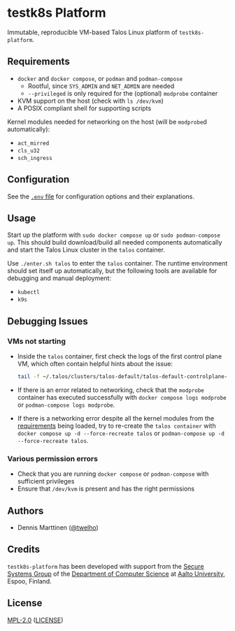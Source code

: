 # testk8s Platform

Immutable, reproducible VM-based Talos Linux platform of `testk8s-platform`.

## Requirements

- `docker` and `docker compose`, or `podman` and `podman-compose`
  - Rootful, since `SYS_ADMIN` and `NET_ADMIN` are needed
  - `--privileged` is only required for the (optional) `modprobe` container
- KVM support on the host (check with `ls /dev/kvm`)
- A POSIX compliant shell for supporting scripts

Kernel modules needed for networking on the host (will be `modprobe`d automatically):

- `act_mirred`
- `cls_u32`
- `sch_ingress`

## Configuration

See the [`.env` file](.env) for configuration options and their explanations.

## Usage

Start up the platform with `sudo docker compose up` or `sudo podman-compose up`. This should build download/build all needed components automatically and start the Talos Linux cluster in the `talos` container.

Use `./enter.sh talos` to enter the `talos` container. The runtime environment should set itself up automatically, but the following tools are available for debugging and manual deployment:

- `kubectl`
- `k9s`

## Debugging Issues

### VMs not starting

- Inside the `talos` container, first check the logs of the first control plane VM, which often contain helpful hints about the issue:

  ```sh
  tail -f ~/.talos/clusters/talos-default/talos-default-controlplane-1.log
  ```
- If there is an error related to networking, check that the `modprobe` container has executed successfully with `docker compose logs modprobe` or `podman-compose logs modprobe`.
- If there is a networking error despite all the kernel modules from the [requirements](#requirements) being loaded, try to re-create the `talos container` with `docker compose up -d --force-recreate talos` or `podman-compose up -d --force-recreate talos`.

### Various permission errors

- Check that you are running `docker compose` or `podman-compose` with sufficient privileges
- Ensure that `/dev/kvm` is present and has the right permissions

## Authors

- Dennis Marttinen ([@twelho](https://github.com/twelho))

## Credits

`testk8s-platform` has been developed with support from the [Secure Systems Group](https://ssg.aalto.fi/) of the [Department of Computer Science](https://www.aalto.fi/en/department-of-computer-science?redirectFrom=department-of-computer-science) at [Aalto University](http://www.aalto.fi/en/), Espoo, Finland.

## License

[MPL-2.0](https://opensource.org/license/mpl-2-0/) ([LICENSE](LICENSE))
